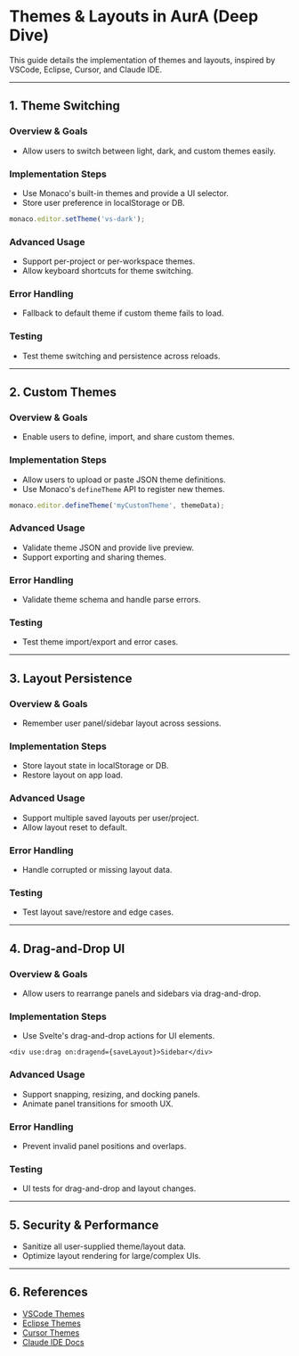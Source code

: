 # Themes & Layouts in AurA (Deep Dive)

This guide details the implementation of themes and layouts, inspired by VSCode, Eclipse, Cursor, and Claude IDE.

---

## 1. Theme Switching
### Overview & Goals
- Allow users to switch between light, dark, and custom themes easily.

### Implementation Steps
- Use Monaco's built-in themes and provide a UI selector.
- Store user preference in localStorage or DB.

```js
monaco.editor.setTheme('vs-dark');
```

### Advanced Usage
- Support per-project or per-workspace themes.
- Allow keyboard shortcuts for theme switching.

### Error Handling
- Fallback to default theme if custom theme fails to load.

### Testing
- Test theme switching and persistence across reloads.

---

## 2. Custom Themes
### Overview & Goals
- Enable users to define, import, and share custom themes.

### Implementation Steps
- Allow users to upload or paste JSON theme definitions.
- Use Monaco's `defineTheme` API to register new themes.

```js
monaco.editor.defineTheme('myCustomTheme', themeData);
```

### Advanced Usage
- Validate theme JSON and provide live preview.
- Support exporting and sharing themes.

### Error Handling
- Validate theme schema and handle parse errors.

### Testing
- Test theme import/export and error cases.

---

## 3. Layout Persistence
### Overview & Goals
- Remember user panel/sidebar layout across sessions.

### Implementation Steps
- Store layout state in localStorage or DB.
- Restore layout on app load.

### Advanced Usage
- Support multiple saved layouts per user/project.
- Allow layout reset to default.

### Error Handling
- Handle corrupted or missing layout data.

### Testing
- Test layout save/restore and edge cases.

---

## 4. Drag-and-Drop UI
### Overview & Goals
- Allow users to rearrange panels and sidebars via drag-and-drop.

### Implementation Steps
- Use Svelte's drag-and-drop actions for UI elements.

```svelte
<div use:drag on:dragend={saveLayout}>Sidebar</div>
```

### Advanced Usage
- Support snapping, resizing, and docking panels.
- Animate panel transitions for smooth UX.

### Error Handling
- Prevent invalid panel positions and overlaps.

### Testing
- UI tests for drag-and-drop and layout changes.

---

## 5. Security & Performance
- Sanitize all user-supplied theme/layout data.
- Optimize layout rendering for large/complex UIs.

---

## 6. References
- [VSCode Themes](https://code.visualstudio.com/api/extension-guides/color-theme)
- [Eclipse Themes](https://www.eclipse.org/eclipseide/)
- [Cursor Themes](https://github.com/getcursor/cursor)
- [Claude IDE Docs](https://docs.anthropic.com/claude) 